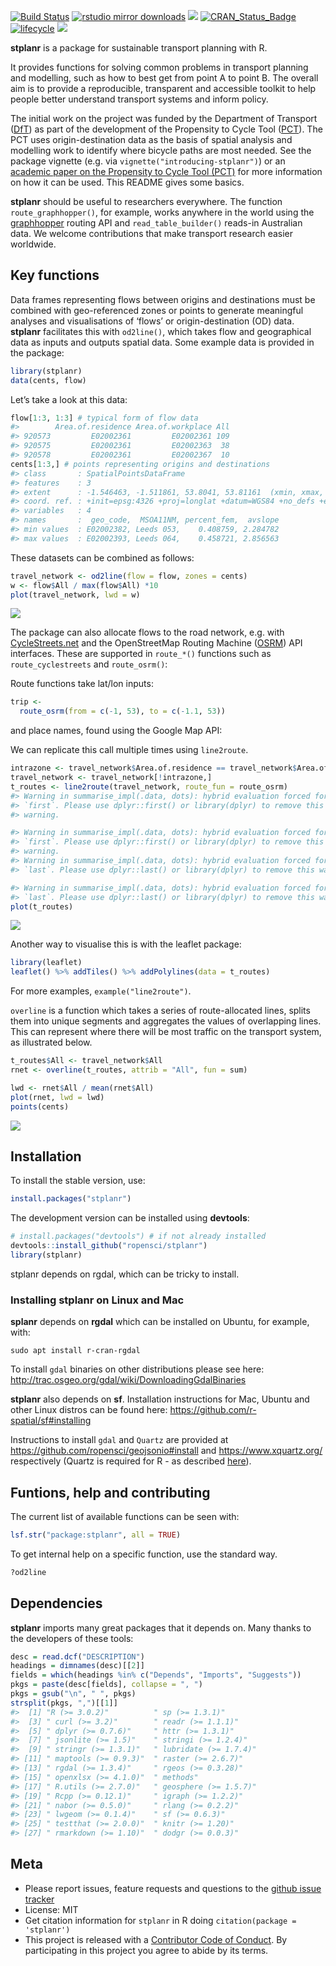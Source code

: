 
<!-- README.md is generated from README.Rmd. Please edit that file -->

[![Build
Status](https://travis-ci.org/ropensci/stplanr.svg?branch=master)](https://travis-ci.org/ropensci/stplanr)
[![rstudio mirror
downloads](http://cranlogs.r-pkg.org/badges/stplanr)](https://github.com/metacran/cranlogs.app)
[![](https://cranlogs.r-pkg.org/badges/grand-total/stplanr)](https://cran.rstudio.com/web/packages/stplanr/index.html)
[![CRAN\_Status\_Badge](http://www.r-pkg.org/badges/version/stplanr)](https://cran.r-project.org/package=stplanr)
[![lifecycle](https://img.shields.io/badge/lifecycle-maturing-blue.svg)](https://www.tidyverse.org/lifecycle/#maturing)
[![](https://badges.ropensci.org/10_status.svg)](https://github.com/ropensci/onboarding/issues/10)

**stplanr** is a package for sustainable transport planning with R.

It provides functions for solving common problems in transport planning
and modelling, such as how to best get from point A to point B. The
overall aim is to provide a reproducible, transparent and accessible
toolkit to help people better understand transport systems and inform
policy.

The initial work on the project was funded by the Department of
Transport
([DfT](https://www.gov.uk/government/organisations/department-for-transport))
as part of the development of the Propensity to Cycle Tool
([PCT](http://pct.bike/)). The PCT uses origin-destination data as the
basis of spatial analysis and modelling work to identify where bicycle
paths are most needed. See the package vignette (e.g. via
`vignette("introducing-stplanr")`) or an [academic paper on the
Propensity to Cycle Tool (PCT)](http://dx.doi.org/10.5198/jtlu.2016.862)
for more information on how it can be used. This README gives some
basics.

**stplanr** should be useful to researchers everywhere. The function
`route_graphhopper()`, for example, works anywhere in the world using
the [graphhopper](https://graphhopper.com/) routing API and
`read_table_builder()` reads-in Australian data. We welcome
contributions that make transport research easier worldwide.

## Key functions

Data frames representing flows between origins and destinations must be
combined with geo-referenced zones or points to generate meaningful
analyses and visualisations of ‘flows’ or origin-destination (OD) data.
**stplanr** facilitates this with `od2line()`, which takes flow and
geographical data as inputs and outputs spatial data. Some example data
is provided in the package:

``` r
library(stplanr)
data(cents, flow)
```

Let’s take a look at this data:

``` r
flow[1:3, 1:3] # typical form of flow data
#>        Area.of.residence Area.of.workplace All
#> 920573         E02002361         E02002361 109
#> 920575         E02002361         E02002363  38
#> 920578         E02002361         E02002367  10
cents[1:3,] # points representing origins and destinations
#> class       : SpatialPointsDataFrame 
#> features    : 3 
#> extent      : -1.546463, -1.511861, 53.8041, 53.81161  (xmin, xmax, ymin, ymax)
#> coord. ref. : +init=epsg:4326 +proj=longlat +datum=WGS84 +no_defs +ellps=WGS84 +towgs84=0,0,0 
#> variables   : 4
#> names       :  geo_code,  MSOA11NM, percent_fem,  avslope 
#> min values  : E02002382, Leeds 053,    0.408759, 2.284782 
#> max values  : E02002393, Leeds 064,    0.458721, 2.856563
```

These datasets can be combined as follows:

``` r
travel_network <- od2line(flow = flow, zones = cents)
w <- flow$All / max(flow$All) *10
plot(travel_network, lwd = w)
```

![](vignettes/README-plot1-1.png)<!-- -->

The package can also allocate flows to the road network, e.g. with
[CycleStreets.net](https://www.cyclestreets.net/api/) and the
OpenStreetMap Routing Machine
([OSRM](https://github.com/Project-OSRM/osrm-backend)) API interfaces.
These are supported in `route_*()` functions such as
`route_cyclestreets` and `route_osrm()`:

Route functions take lat/lon inputs:

``` r
trip <-
  route_osrm(from = c(-1, 53), to = c(-1.1, 53))
```

and place names, found using the Google Map API:

We can replicate this call multiple times using
`line2route`.

``` r
intrazone <- travel_network$Area.of.residence == travel_network$Area.of.workplace
travel_network <- travel_network[!intrazone,]
t_routes <- line2route(travel_network, route_fun = route_osrm)
#> Warning in summarise_impl(.data, dots): hybrid evaluation forced for
#> `first`. Please use dplyr::first() or library(dplyr) to remove this
#> warning.

#> Warning in summarise_impl(.data, dots): hybrid evaluation forced for
#> `first`. Please use dplyr::first() or library(dplyr) to remove this
#> warning.
#> Warning in summarise_impl(.data, dots): hybrid evaluation forced for
#> `last`. Please use dplyr::last() or library(dplyr) to remove this warning.

#> Warning in summarise_impl(.data, dots): hybrid evaluation forced for
#> `last`. Please use dplyr::last() or library(dplyr) to remove this warning.
plot(t_routes)
```

![](vignettes/README-plot2-1.png)<!-- -->

Another way to visualise this is with the leaflet package:

``` r
library(leaflet)
leaflet() %>% addTiles() %>% addPolylines(data = t_routes)
```

For more examples, `example("line2route")`.

`overline` is a function which takes a series of route-allocated lines,
splits them into unique segments and aggregates the values of
overlapping lines. This can represent where there will be most traffic
on the transport system, as illustrated below.

``` r
t_routes$All <- travel_network$All
rnet <- overline(t_routes, attrib = "All", fun = sum)

lwd <- rnet$All / mean(rnet$All)
plot(rnet, lwd = lwd)
points(cents)
```

![](vignettes/README-rnet-1.png)<!-- -->

## Installation

To install the stable version, use:

``` r
install.packages("stplanr")
```

The development version can be installed using **devtools**:

``` r
# install.packages("devtools") # if not already installed
devtools::install_github("ropensci/stplanr")
library(stplanr)
```

stplanr depends on rgdal, which can be tricky to install.

### Installing stplanr on Linux and Mac

**splanr** depends on **rgdal** which can be installed on Ubuntu, for
example, with:

    sudo apt install r-cran-rgdal

To install `gdal` binaries on other distributions please see here:
<http://trac.osgeo.org/gdal/wiki/DownloadingGdalBinaries>

**stplanr** also depends on **sf**. Installation instructions for Mac,
Ubuntu and other Linux distros can be found here:
<https://github.com/r-spatial/sf#installing>

Instructions to install `gdal` and `Quartz` are provided at
<https://github.com/ropensci/geojsonio#install> and
<https://www.xquartz.org/> respectively (Quartz is required for R - as
described [here](https://cran.r-project.org/bin/macosx/)).

## Funtions, help and contributing

The current list of available functions can be seen with:

``` r
lsf.str("package:stplanr", all = TRUE)
```

To get internal help on a specific function, use the standard way.

``` r
?od2line
```

## Dependencies

**stplanr** imports many great packages that it depends on. Many thanks
to the developers of these tools:

``` r
desc = read.dcf("DESCRIPTION")
headings = dimnames(desc)[[2]]
fields = which(headings %in% c("Depends", "Imports", "Suggests"))
pkgs = paste(desc[fields], collapse = ", ")
pkgs = gsub("\n", " ", pkgs)
strsplit(pkgs, ",")[[1]]
#>  [1] "R (>= 3.0.2)"          " sp (>= 1.3.1)"       
#>  [3] " curl (>= 3.2)"        " readr (>= 1.1.1)"    
#>  [5] " dplyr (>= 0.7.6)"     " httr (>= 1.3.1)"     
#>  [7] " jsonlite (>= 1.5)"    " stringi (>= 1.2.4)"  
#>  [9] " stringr (>= 1.3.1)"   " lubridate (>= 1.7.4)"
#> [11] " maptools (>= 0.9.3)"  " raster (>= 2.6.7)"   
#> [13] " rgdal (>= 1.3.4)"     " rgeos (>= 0.3.28)"   
#> [15] " openxlsx (>= 4.1.0)"  " methods"             
#> [17] " R.utils (>= 2.7.0)"   " geosphere (>= 1.5.7)"
#> [19] " Rcpp (>= 0.12.1)"     " igraph (>= 1.2.2)"   
#> [21] " nabor (>= 0.5.0)"     " rlang (>= 0.2.2)"    
#> [23] " lwgeom (>= 0.1.4)"    " sf (>= 0.6.3)"       
#> [25] " testthat (>= 2.0.0)"  " knitr (>= 1.20)"     
#> [27] " rmarkdown (>= 1.10)"  " dodgr (>= 0.0.3)"
```

## Meta

  - Please report issues, feature requests and questions to the [github
    issue tracker](https://github.com/ropensci/stplanr/issues)
  - License: MIT
  - Get citation information for `stplanr` in R doing `citation(package
    = 'stplanr')`
  - This project is released with a [Contributor Code of
    Conduct](CONDUCT.md). By participating in this project you agree to
    abide by its
terms.

<!-- [![rofooter](http://ropensci.org/public_images/github_footer.png)](http://ropensci.org) -->
